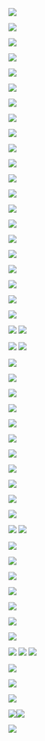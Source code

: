 ![](transformers_seq.png)

![](attention.png)

![](scaleddotattention.png)

![](multiheadat.png)

![](rr.png)

![](softattention.png)

![](pa.png)

![](embedpos.png)

![](encoder.png)

![](rnn-compare-selfattention.png)

![](self-attention-example.png)


![](tf-idf-matriks.png)

![](idf-graph.png)

![](smoothed-idf.png)

![](effect-bm25-long-doc.png)

![](effect-bm25-param-b.png)

![](effect-bm25-param-k.png)


![](act_function.png)

![](dag-dl.png)

![](dl-different-hidden-func.png)

![](lilianweng-transformer.png)

![](token-embedding.png)
![](MHSA.png)


![](sbertquerydocument.png)
![](residual-connection.png)

![](residual-connection-transformer.png) 

![](blok-enkoder.png)

![](final-transformers-encoder.png)


![](dl-training-graph.png)

![](learning-rate-bad.png)

![](learning-rate-good.png)

![](sgd-momentum.png)

![](adam.png)

![](MLM.png)

![](neural-ir.png)

![](bertdot.png)

![](dense-retrieval.png)
![](bertcat.png)

![](20231205153945.png)

![](knowledge-distill.png)

![](IGBERTCAT.png)

![](InfoNCE.png)

![](Paste.png)

![](representasibert.png)

![](reps-learning.png)

![](classical-IR.png)
![](LTR-IR.png)
![](DL-IR.png)

![](google-ir.png)

![](google-ir.png)

![](google-bert.png)

![](EnglishNLP.png)![](EnglishNLP.png)

![](IndoNLP.png)

